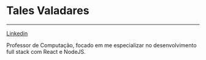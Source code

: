 # Tales Valadares
---
  
 <a href="https://www.linkedin.com/in/tales-silva-b3b019198/ &ndash; LINK" title="linkedin">Linkedin</a>
 
 Professor de Computação, focado em me especializar no desenvolvimento full stack com React e NodeJS.


<!--
**talesvaladares/talesvaladares** is a ✨ _special_ ✨ repository because its `README.md` (this file) appears on your GitHub profile.

Here are some ideas to get you started:

- 🔭 I’m currently working on ...
- 🌱 I’m currently learning ...
- 👯 I’m looking to collaborate on ...
- 🤔 I’m looking for help with ...
- 💬 Ask me about ...
- 📫 How to reach me: ...
- 😄 Pronouns: ...
- ⚡ Fun fact: ...
-->
